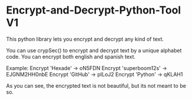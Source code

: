 # Encrypt-and-Decrypt-Python-Tool V1
This python library lets you encrypt and decrypt any kind of text.

You can use crypSec() to encrypt and decrypt text by a unique alphabet code.
You can encrypt both english and spanish text.

Example:
Encrypt 'Hexade' -> oN5FDN
Encrypt 'superboom12s' -> EJGNM2HH0nbE
Encrypt 'GitHub' -> pILoJ2
Encrypt 'Python' -> qKLAH1

As you can see, the encrypted text is not beautiful, but its not meant to be so.
